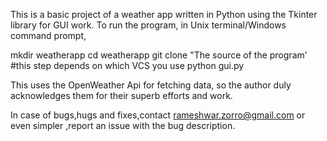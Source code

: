 This is a basic project of a weather app written in Python using the Tkinter library for GUI work.
To run the program,
in Unix terminal/Windows command prompt,

mkdir weatherapp
cd weatherapp
git clone "The source of the program' #this step depends on which VCS you use
python gui.py

This uses the OpenWeather Api for fetching data, so the author duly acknowledges them for their superb efforts and work.

In case of bugs,hugs and fixes,contact rameshwar.zorro@gmail.com or even simpler ,report an issue with the bug description.


